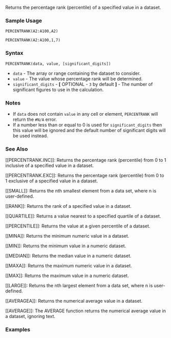 Returns the percentage rank (percentile) of a specified value in a dataset.

### Sample Usage

`PERCENTRANK(A2:A100,A2)`

`PERCENTRANK(A2:A100,1,7)`

### Syntax

`PERCENTRANK(data, value, [significant_digits])`

* `data` - The array or range containing the dataset to consider.
* `value` - The value whose percentage rank will be determined.
* `significant_digits` - **[** OPTIONAL - `3` by default **]** - The number of significant figures to use in the calculation.

### Notes

* If `data` does not contain `value` in any cell or element, `PERCENTRANK` will return the `#N/A` error.
* If a number less than or equal to 0 is used for `significant_digits` then this value will be ignored and the default number of significant digits will be used instead.

### See Also

[[PERCENTRANK.INC]]: Returns the percentage rank (percentile) from 0 to 1 inclusive of a specified value in a dataset.

[[PERCENTRANK.EXC]]: Returns the percentage rank (percentile) from 0 to 1 exclusive of a specified value in a dataset.

[[SMALL]]: Returns the nth smallest element from a data set, where n is user-defined.

[[RANK]]: Returns the rank of a specified value in a dataset.

[[QUARTILE]]: Returns a value nearest to a specified quartile of a dataset.

[[PERCENTILE]]: Returns the value at a given percentile of a dataset.

[[MINA]]: Returns the minimum numeric value in a dataset.

[[MIN]]: Returns the minimum value in a numeric dataset.

[[MEDIAN]]: Returns the median value in a numeric dataset.

[[MAXA]]: Returns the maximum numeric value in a dataset.

[[MAX]]: Returns the maximum value in a numeric dataset.

[[LARGE]]: Returns the nth largest element from a data set, where n is user-defined.

[[AVERAGEA]]: Returns the numerical average value in a dataset.

[[AVERAGE]]: The AVERAGE function returns the numerical average value in a dataset, ignoring text.

### Examples